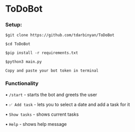 # ToDoBot
### Setup:
```
$git clone https://github.com/tdarbinyan/ToDoBot
```
```
$cd ToDoBot
```
```
$pip install -r requirements.txt
```
```
$python3 main.py
```
```
Copy and paste your bot token in terminal
```

### Functionality
• ``` /start ``` - starts the bot and greets the user

• ``` ✅ Add task ``` - lets you to select a date and add a task for it

• ``` Show tasks ``` - shows current tasks

• ``` Help ``` - shows help message

